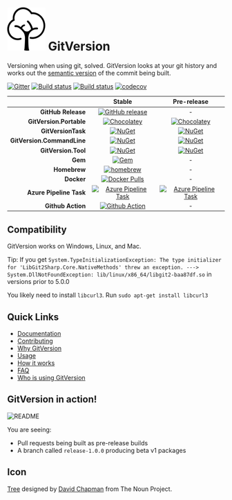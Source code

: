 <h1>
    <img src="docs/input/docs/img/package_icon.svg" alt="Tree" height="100">
    GitVersion
</h1>

Versioning when using git, solved. GitVersion looks at your git history and
works out the [semantic version][semver] of the commit being built.

[![Gitter][gitter-badge]][gitter]
[![Build status][appveyor-badge]][appveyor]
[![Build status][azure-pipeline-badge]][azure-pipeline]
[![codecov][codecov-badge]][codecov]
<!-- [![Build status][github-actions-badge]][github-actions] -->

|                                       |                Stable                                              |                                Pre-release                                 |
| ------------------------------------: | :----------------------------------------------------------------: | :------------------------------------------------------------------------: |
|                    **GitHub Release** |                [![GitHub release][gh-rel-badge]][gh-rel]           |                                     -                                      |
|               **GitVersion.Portable** |                     [![Chocolatey][choco-badge]][choco]            |                     [![Chocolatey][choco-pre-badge]][choco]                |
|                    **GitVersionTask** |                            [![NuGet][gvt-badge]][gvt]              |                            [![NuGet][gvt-pre-badge]][gvt]                  |
|            **GitVersion.CommandLine** |                           [![NuGet][gvcl-badge]][gvcl]             |                           [![NuGet][gvcl-pre-badge]][gvcl]                 |
|                   **GitVersion.Tool** |                           [![NuGet][gvgt-badge]][gvgt]             |                           [![NuGet][gvgt-pre-badge]][gvgt]                 |
|                               **Gem** |                              [![Gem][gem-badge]][gem]              |                                     -                                      |
|                          **Homebrew** |                        [![homebrew][brew-badge]][brew]             |                                     -                                      |
|                            **Docker** |               [![Docker Pulls][dockerhub-badge]][dockerhub]        |                                     -                                      |
|               **Azure Pipeline Task** | [![Azure Pipeline Task][az-pipeline-task-badge]][az-pipeline-task] | [![Azure Pipeline Task][az-pipeline-task-pre-badge]][az-pipeline-task-pre] |
|                     **Github Action** |             [![Github Action][gh-actions-badge]][gh-actions]       |                                     -                                      |

## Compatibility

GitVersion works on Windows, Linux, and Mac.

Tip: If you get `System.TypeInitializationException: The type initializer for
'LibGit2Sharp.Core.NativeMethods' threw an exception. --->
System.DllNotFoundException: lib/linux/x86_64/libgit2-baa87df.so` in versions prior to 5.0.0

You likely need to install `libcurl3`. Run `sudo apt-get install libcurl3`

## Quick Links

- [Documentation][docs]
- [Contributing][contribute]
- [Why GitVersion][why]
- [Usage][usage]
- [How it works][how]
- [FAQ][faq]
- [Who is using GitVersion][who]

## GitVersion in action!

![README][gv-in-action]

You are seeing:

- Pull requests being built as pre-release builds
- A branch called `release-1.0.0` producing beta v1 packages

## Icon

<a href="https://thenounproject.com/term/tree/13389/" target="_blank">Tree</a>
designed by <a href="http://thenounproject.com/david.chapman" target="_blank">David Chapman</a>
from The Noun Project.

[semver]:                          http://semver.org
[gitter]:                          https://gitter.im/GitTools/GitVersion?utm_source=badge&utm_medium=badge&utm_campaign=pr-badge&utm_content=badge
[gitter-badge]:                    https://badges.gitter.im/Join+Chat.svg
[appveyor]:                        https://ci.appveyor.com/project/GitTools/gitversion/branch/master
[appveyor-badge]:                  https://ci.appveyor.com/api/projects/status/sxje0wht0cscmn7w/branch/master?svg=true
[azure-pipeline]:                  https://dev.azure.com/GitTools/GitVersion/_build/latest?definitionId=1
[azure-pipeline-badge]:            https://dev.azure.com/GitTools/GitVersion/_apis/build/status/GitTools.GitVersion
[github-actions]:                  https://github.com/GitTools/GitVersion/actions
[github-actions-badge]:            https://github.com/GitTools/GitVersion/workflows/CI/badge.svg
[travis]:                          https://travis-ci.org/GitTools/GitVersion
[travis-badge]:                    https://travis-ci.org/GitTools/GitVersion.svg?branch=master
[codecov]:                         https://codecov.io/gh/GitTools/GitVersion
[codecov-badge]:                   https://codecov.io/gh/GitTools/GitVersion/branch/master/graph/badge.svg
[docs]:                            https://gitversion.net/docs/
[gh-rel]:                          https://github.com/GitTools/GitVersion/releases/latest
[gh-rel-badge]:                    https://img.shields.io/github/release/gittools/gitversion.svg
[choco]:                           https://chocolatey.org/packages/GitVersion.Portable
[choco-badge]:                     https://img.shields.io/chocolatey/v/gitversion.portable.svg
[choco-pre-badge]:                 https://img.shields.io/chocolatey/vpre/gitversion.portable.svg
[gvt]:                             https://www.nuget.org/packages/GitVersionTask
[gvt-badge]:                       https://img.shields.io/nuget/v/GitVersionTask.svg
[gvt-pre-badge]:                   https://img.shields.io/nuget/vpre/GitVersionTask.svg
[gvcl]:                            https://www.nuget.org/packages/GitVersion.CommandLine
[gvcl-badge]:                      https://img.shields.io/nuget/v/GitVersion.CommandLine.svg
[gvcl-pre-badge]:                  https://img.shields.io/nuget/vpre/GitVersion.CommandLine.svg
[gvgt]:                            https://www.nuget.org/packages/GitVersion.Tool
[gvgt-badge]:                      https://img.shields.io/nuget/v/GitVersion.Tool.svg
[gvgt-pre-badge]:                  https://img.shields.io/nuget/vpre/GitVersion.Tool.svg
[gem-badge]:                       https://img.shields.io/gem/v/gitversion.svg
[gem]:                             https://rubygems.org/gems/gitversion
[brew]:                            http://brew.sh/
[brew-badge]:                      https://img.shields.io/homebrew/v/gitversion.svg
[contribute]:                      https://github.com/GitTools/GitVersion/blob/master/CONTRIBUTING.md
[why]:                             https://gitversion.net/docs/why
[usage]:                           https://gitversion.net/docs/usage/usage/
[how]:                             https://gitversion.net/docs/more-info/how-it-works/
[faq]:                             https://gitversion.net/docs/faq/
[who]:                             https://gitversion.net/docs/who/
[gv-in-action]:                    https://raw.github.com/GitTools/GitVersion/master/docs/input/docs/img/README.png
[dockerhub]:                       https://hub.docker.com/r/gittools/gitversion/
[dockerhub-badge]:                 https://img.shields.io/docker/pulls/gittools/gitversion.svg
[az-pipeline-task]:                https://marketplace.visualstudio.com/items?itemName=GitTools.usegitversion
[az-pipeline-task-badge]:          https://img.shields.io/visual-studio-marketplace/v/GitTools.usegitversion.svg?label=vsix
[az-pipeline-task-pre]:            https://marketplace.visualstudio.com/items?itemName=GitTools.usegitversion-preview
[az-pipeline-task-pre-badge]:      https://img.shields.io/visual-studio-marketplace/v/GitTools.usegitversion-preview.svg?label=vsix
[gh-actions]:                      https://github.com/marketplace/actions/use-gitversion
[gh-actions-badge]:                https://img.shields.io/badge/marketplace-use--gitversion-blue?logo=github&style=flat-square
